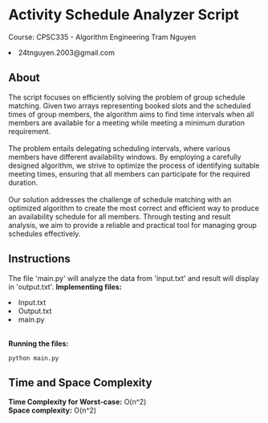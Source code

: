 # Activity Schedule Analyzer Script
  Course: CPSC335 - Algorithm Engineering
  Tram Nguyen
  <li>24tnguyen.2003@gmail.com</li>
</p>

## About
<p>
  The script focuses on efficiently solving the problem of group schedule matching. Given two arrays representing booked slots and the scheduled times of group members, the algorithm aims to find time intervals when all members are available for a meeting while meeting a minimum duration requirement.
  <br><br>
  The problem entails delegating scheduling intervals, where various members have different availability windows. By employing a carefully designed algorithm, we strive to optimize the process of identifying suitable meeting times, ensuring that all members can participate for the required duration.
  <br><br>
  Our solution addresses the challenge of schedule matching with an optimized algorithm to create the most correct and efficient way to produce an availability schedule for all members. Through testing and result analysis, we aim to provide a reliable and practical tool for managing group schedules effectively.
</p>

## Instructions
<p>
The file 'main.py' will analyze the data from 'input.txt' and result will display in 'output.txt'.
  <strong>Implementing files:</strong>
  <li>Input.txt </li>
  <li>Output.txt </li>
  <li>main.py</li><br>

  <strong>Running the files:</strong>
  ```
  python main.py
  ```
</p>

## Time and Space Complexity
<p>
  <strong>Time Complexity for Worst-case:</strong> O(n^2) <br>
  <strong>Space complexity:</strong> O(n^2)
</p>


  